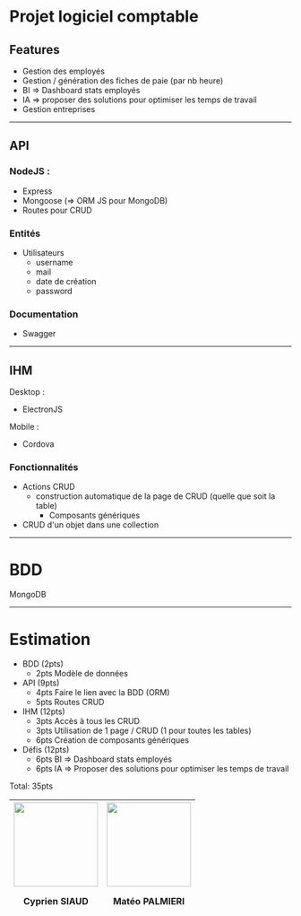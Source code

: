 # Projet logiciel comptable
## Features
- Gestion des employés
- Gestion / génération des fiches de paie (par nb heure)
- BI => Dashboard stats employés
- IA => proposer des solutions pour optimiser les temps de travail
- Gestion entreprises

---

## API
### NodeJS :
- Express
- Mongoose (=> ORM JS pour MongoDB)
- Routes pour CRUD
### Entités
- Utilisateurs
  - username
  - mail
  - date de création
  - password
### Documentation
- Swagger

---
## IHM
Desktop :
- ElectronJS

Mobile :
- Cordova

### Fonctionnalités
- Actions CRUD
  - construction automatique de la page de CRUD (quelle que soit la table)
    - Composants génériques
- CRUD d'un objet dans une collection

---

# BDD
MongoDB

---

# Estimation
- BDD (2pts)
  - 2pts Modèle de données
- API (9pts)
  - 4pts Faire le lien avec la BDD (ORM)
  - 5pts Routes CRUD
- IHM (12pts)
  - 3pts Accès à tous les CRUD
  - 3pts Utilisation de 1 page / CRUD (1 pour toutes les tables)
  - 6pts Création de composants génériques
- Défis (12pts)
  - 6pts BI => Dashboard stats employés
  - 6pts IA => Proposer des solutions pour optimiser les temps de travail

Total: 35pts

|<div style="display:flex; flex-direction: column"><img src="https://avatars.githubusercontent.com/u/74303569?v=4" width="150" height="150" /><p>Cyprien SIAUD</p></div>|<div style="display:flex; flex-direction: column"><img src="https://avatars.githubusercontent.com/u/120114578?v=4" width="150" height="150" /><p>Matéo PALMIERI</p></div>|
|---|---|